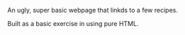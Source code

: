An ugly, super basic webpage that linkds to a few recipes.

Built as a basic exercise in using pure HTML.